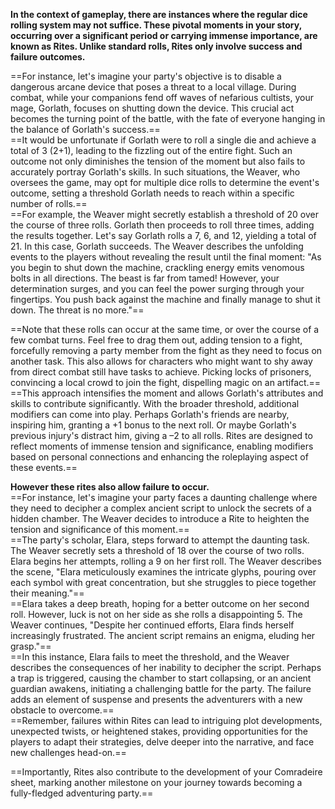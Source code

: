 **In the context of gameplay, there are instances where the regular dice rolling system may not suffice. These pivotal moments in your story, occurring over a significant period or carrying immense importance, are known as Rites. Unlike standard rolls, Rites only involve success and failure outcomes.**
 
==For instance, let's imagine your party's objective is to disable a dangerous arcane device that poses a threat to a local village. During combat, while your companions fend off waves of nefarious cultists, your mage, Gorlath, focuses on shutting down the device. This crucial act becomes the turning point of the battle, with the fate of everyone hanging in the balance of Gorlath's success.==  
==It would be unfortunate if Gorlath were to roll a single die and achieve a total of 3 (2+1), leading to the fizzling out of the entire fight. Such an outcome not only diminishes the tension of the moment but also fails to accurately portray Gorlath's skills. In such situations, the Weaver, who oversees the game, may opt for multiple dice rolls to determine the event's outcome, setting a threshold Gorlath needs to reach within a specific number of rolls.==  
==For example, the Weaver might secretly establish a threshold of 20 over the course of three rolls. Gorlath then proceeds to roll three times, adding the results together. Let's say Gorlath rolls a 7, 6, and 12, yielding a total of 21. In this case, Gorlath succeeds. The Weaver describes the unfolding events to the players without revealing the result until the final moment: "As you begin to shut down the machine, crackling energy emits venomous bolts in all directions. The beast is far from tamed! However, your determination surges, and you can feel the power surging through your fingertips. You push back against the machine and finally manage to shut it down. The threat is no more."==
 
==Note that these rolls can occur at the same time, or over the course of a few combat turns. Feel free to drag them out, adding tension to a fight, forcefully removing a party member from the fight as they need to focus on another task. This also allows for characters who might want to shy away from direct combat still have tasks to achieve. Picking locks of prisoners, convincing a local crowd to join the fight, dispelling magic on an artifact.==  
==This approach intensifies the moment and allows Gorlath's attributes and skills to contribute significantly. With the broader threshold, additional modifiers can come into play. Perhaps Gorlath's friends are nearby, inspiring him, granting a +1 bonus to the next roll. Or maybe Gorlath's previous injury's distract him, giving a –2 to all rolls. Rites are designed to reflect moments of immense tension and significance, enabling modifiers based on personal connections and enhancing the roleplaying aspect of these events.==
 
**However these rites also allow failure to occur.**  
==For instance, let's imagine your party faces a daunting challenge where they need to decipher a complex ancient script to unlock the secrets of a hidden chamber. The Weaver decides to introduce a Rite to heighten the tension and significance of this moment.==  
==The party's scholar, Elara, steps forward to attempt the daunting task. The Weaver secretly sets a threshold of 18 over the course of two rolls. Elara begins her attempts, rolling a 9 on her first roll. The Weaver describes the scene, "Elara meticulously examines the intricate glyphs, pouring over each symbol with great concentration, but she struggles to piece together their meaning."==  
==Elara takes a deep breath, hoping for a better outcome on her second roll. However, luck is not on her side as she rolls a disappointing 5. The Weaver continues, "Despite her continued efforts, Elara finds herself increasingly frustrated. The ancient script remains an enigma, eluding her grasp."==  
==In this instance, Elara fails to meet the threshold, and the Weaver describes the consequences of her inability to decipher the script. Perhaps a trap is triggered, causing the chamber to start collapsing, or an ancient guardian awakens, initiating a challenging battle for the party. The failure adds an element of suspense and presents the adventurers with a new obstacle to overcome.==  
==Remember, failures within Rites can lead to intriguing plot developments, unexpected twists, or heightened stakes, providing opportunities for the players to adapt their strategies, delve deeper into the narrative, and face new challenges head-on.==
 
==Importantly, Rites also contribute to the development of your Comradeire sheet, marking another milestone on your journey towards becoming a fully-fledged adventuring party.==